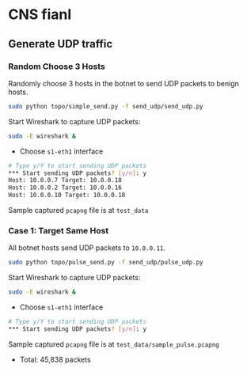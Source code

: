 # CNS fianl

## Generate UDP traffic

### Random Choose 3 Hosts

Randomly choose 3 hosts in the botnet to send UDP packets to benign hosts.

```bash
sudo python topo/simple_send.py -f send_udp/send_udp.py
```

Start Wireshark to capture UDP packets:

```bash
sudo -E wireshark &
```

- Choose `s1-eth1` interface

```bash
# Type y/Y to start sending UDP packets
*** Start sending UDP packets? [y/n]: y
Host: 10.0.0.7 Target: 10.0.0.18
Host: 10.0.0.2 Target: 10.0.0.16
Host: 10.0.0.10 Target: 10.0.0.18
```

Sample captured `pcapng` file is at `test_data`

### Case 1: Target Same Host

All botnet hosts send UDP packets to `10.0.0.11`.

```bash
sudo python topo/pulse_send.py -f send_udp/pulse_udp.py
```

Start Wireshark to capture UDP packets:

```bash
sudo -E wireshark &
```

- Choose `s1-eth1` interface

```bash
# Type y/Y to start sending UDP packets
*** Start sending UDP packets? [y/n]: y
```

Sample captured `pcapng` file is at `test_data/sample_pulse.pcapng`

- Total: 45,838 packets

